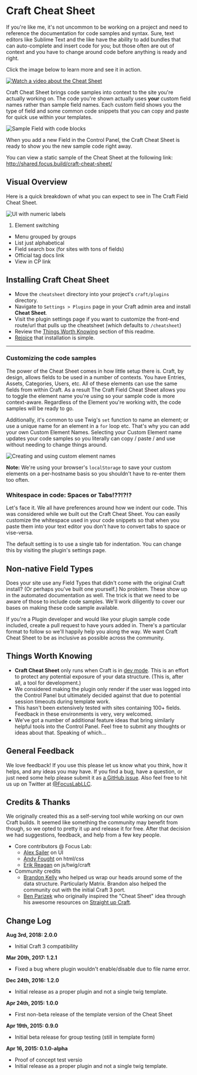 # Craft Cheat Sheet

If you're like me, it's not uncommon to be working on a project and need to reference the documentation for code samples and syntax. Sure, text editors like Sublime Text and the like have the ability to add bundles that can auto-complete and insert code for you; but those often are out of context and you have to change around code before anything is ready and right.

Click the image below to learn more and see it in action.

[![Watch a video about the Cheat Sheet](https://raw.githubusercontent.com/focuslabllc/craft-field-cheat-sheet/master/img/screen-frame.jpg)](https://vimeo.com/125499887)

Craft Cheat Sheet brings code samples into context to the site you're actually working on. The code you're shown actually uses **your** custom field names rather than sample field names. Each custom field shows you the type of field and some common code snippets that you can copy and paste for quick use within your templates.

![Sample Field with code blocks](https://raw.githubusercontent.com/focuslabllc/craft-field-cheat-sheet/master/img/ui-sample-1.png)

When you add a new Field in the Control Panel, the Craft Cheat Sheet is ready to show you the new sample code right away.

You can view a static sample of the Cheat Sheet at the following link: <http://shared.focus.build/craft-cheat-sheet/>


## Visual Overview

Here is a quick breakdown of what you can expect to see in The Craft Field Cheat Sheet.

![UI with numeric labels](https://raw.githubusercontent.com/focuslabllc/craft-field-cheat-sheet/master/img/ui-sample-2.png)

1. Element switching
-  Menu grouped by groups
-  List just alphabetical
-  Field search box (for sites with tons of fields)
-  Official tag docs link
-  View in CP link



## Installing Craft Cheat Sheet

- Move the `cheatsheet` directory into your project's `craft/plugins` directory.
- Navigate to `Settings > Plugins` page in your Craft admin area and install **Cheat Sheet**.
- Visit the plugin settings page if you want to customize the front-end route/url that pulls up the cheatsheet (which defaults to `/cheatsheet`)
- Review the [Things Worth Knowing](https://github.com/focuslabllc/craft-cheat-sheet/blob/master/readme.md#things-worth-knowing) section of this readme.
- [Rejoice](https://www.youtube.com/watch?v=NmPhaG1ud38) that installation is simple.

---

### Customizing the code samples

The power of the Cheat Sheet comes in how little setup there is. Craft, by design, allows fields to be used in a number of contexts. You have Entries, Assets, Categories, Users, etc. All of these elements can use the same fields from within Craft. As a result The Craft Field Cheat Sheet allows you to toggle the element name you're using so your sample code is more context-aware. Regardless of the Element you're working with, the code samples will be ready to go.

Additionally, it's common to use Twig's `set` function to name an element; or use a unique name for an element in a `for` loop etc. That's why you can add your own Custom Element Names. Selecting your Custom Element name updates your code samples so you literally can copy / paste / and use without needing to change things around.

![Creating and using custom element names](https://raw.githubusercontent.com/focuslabllc/craft-field-cheat-sheet/master/img/ui-sample-3.gif)

**Note:** We're using your browser's `localStorage` to save your custom elements on a per-hostname basis so you shouldn't have to re-enter them too often.


### Whitespace in code: Spaces or Tabs!??!?!?

Let's face it. We all have preferences around how we indent our code. This was considered while we built out the Craft Cheat Sheet. You can easily customize the whitespace used in your code snippets so that when you paste them into your text editor you don't have to convert tabs to space or vise-versa.

The default setting is to use a single tab for indentation. You can change this by visiting the plugin's settings page.


## Non-native Field Types

Does your site use any Field Types that didn't come with the original Craft install? (Or perhaps you've built one yourself.) No problem. These show up in the automated documentation as well. The trick is that we need to be aware of those to include code samples. We'll work diligently to cover our bases on making these code sample available.

If you're a Plugin developer and would like your plugin sample code included, create a pull request to have yours added in. There's a particular format to follow so we'll happily help you along the way. We want Craft Cheat Sheet to be as inclusive as possible across the community.



## Things Worth Knowing

- **Craft Cheat Sheet** only runs when Craft is in [dev mode](http://buildwithcraft.com/help/dev-mode). This is an effort to protect any potential exposure of your data structure. (This is, after all, a tool for development.)
- We considered making the plugin only render if the user was logged into the Control Panel but ultimately decided against that due to potential session timeouts during template work.
- This hasn't been extensively tested with sites containing 100+ fields. Feedback in these environments is very, very welcomed.
- We've got a number of additional feature ideas that bring similarly helpful tools into the Control Panel. Feel free to submit any thoughts or ideas about that. Speaking of which...



## General Feedback

We love feedback! If you use this please let us know what you think, how it helps, and any ideas you may have. If you find a bug, have a question, or just need some help please submit it as [a GitHub issue](https://github.com/focuslabllc/craft-field-cheat-sheet/issues). Also feel free to hit us up on Twitter at [@FocusLabLLC](https://www.twitter.com/focuslabllc).



## Credits & Thanks

We originally created this as a self-serving tool while working on our own Craft builds. It seemed like something the community may benefit from though, so we opted to pretty it up and release it for free. After that decision we had suggestions, feedback, and help from a few key people.

- Core contributors @ Focus Lab:
    - [Alex Sailer](https://twitter.com/alexsailer) on UI
    - [Andy Fought](https://twitter.com/andyfought) on html/css
    - [Erik Reagan](https://twitter.com/erikreagan) on js/twig/craft
- Community credits
    - [Brandon Kelly](https://twitter.com/brandonkelly) who helped us wrap our heads around some of the data structure. Particularly Matrix. Brandon also helped the community out with the initial Craft 3 port.
    - [Ben Parizek](https://twitter.com/BenParizek) who originally inspired the "Cheat Sheet" idea through his awesome resources on [Straight up Craft](http://straightupcraft.com/search/results?q=cheat+sheet).



## Change Log

**Aug 3rd, 2018: 2.0.0**

- Initial Craft 3 compatibility

**Mar 20th, 2017: 1.2.1**

- Fixed a bug where plugin wouldn't enable/disable due to file name error.

**Dec 24th, 2016: 1.2.0**

- Initial release as a proper plugin and not a single twig template.

**Apr 24th, 2015: 1.0.0**

- First non-beta release of the template version of the Cheat Sheet

**Apr 19th, 2015: 0.9.0**

- Initial beta release for group testing (still in template form)

**Apr 16, 2015: 0.1.0-alpha**

- Proof of concept test versio
- Initial release as a proper plugin and not a single twig template.
